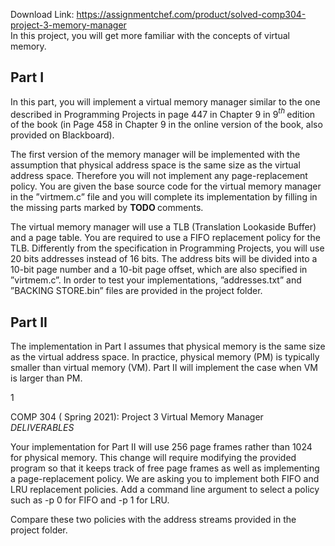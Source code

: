 Download Link: https://assignmentchef.com/product/solved-comp304-project-3-memory-manager
<br>
In this project, you will get more familiar with the concepts of virtual memory.

<h2>Part I</h2>

In this part, you will implement a virtual memory manager similar to the one described in Programming Projects in page 447 in Chapter 9 in 9<em><sup>th </sup></em>edition of the book (in Page 458 in Chapter 9 in the online version of the book, also provided on Blackboard).

The first version of the memory manager will be implemented with the assumption that physical address space is the same size as the virtual address space. Therefore you will not implement any page-replacement policy. You are given the base source code for the virtual memory manager in the ”virtmem.c” file and you will complete its implementation by filling in the missing parts marked by <strong>TODO </strong>comments.

The virtual memory manager will use a TLB (Translation Lookaside Buffer) and a page table. You are required to use a FIFO replacement policy for the TLB. Differently from the specification in Programming Projects, you will use 20 bits addresses instead of 16 bits. The address bits will be divided into a 10-bit page number and a 10-bit page offset, which are also specified in ”virtmem.c”. In order to test your implementations, ”addresses.txt” and ”BACKING STORE.bin” files are provided in the project folder.

<h2>Part II</h2>

The implementation in Part I assumes that physical memory is the same size as the virtual address space. In practice, physical memory (PM) is typically smaller than virtual memory (VM). Part II will implement the case when VM is larger than PM.

1

COMP 304 ( Spring 2021): Project 3 Virtual Memory Manager         <em>DELIVERABLES</em>

Your implementation for Part II will use 256 page frames rather than 1024 for physical memory. This change will require modifying the provided program so that it keeps track of free page frames as well as implementing a page-replacement policy. We are asking you to implement both FIFO and LRU replacement policies. Add a command line argument to select a policy such as -p 0 for FIFO and -p 1 for LRU.

Compare these two policies with the address streams provided in the project folder.
